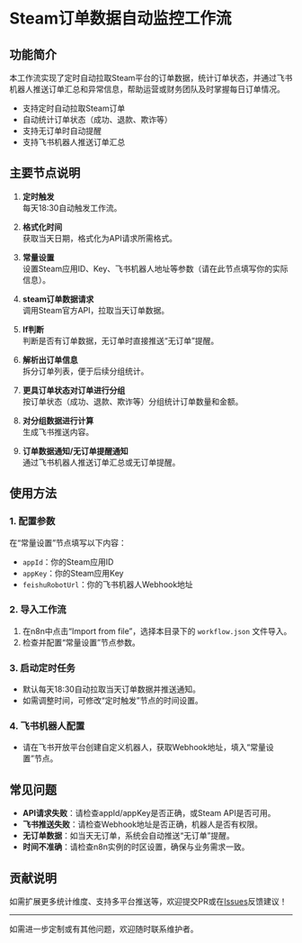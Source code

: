 # Steam订单数据自动监控工作流

## 功能简介

本工作流实现了定时自动拉取Steam平台的订单数据，统计订单状态，并通过飞书机器人推送订单汇总和异常信息，帮助运营或财务团队及时掌握每日订单情况。

- 支持定时自动拉取Steam订单
- 自动统计订单状态（成功、退款、欺诈等）
- 支持无订单时自动提醒
- 支持飞书机器人推送订单汇总

## 主要节点说明

1. **定时触发**  
   每天18:30自动触发工作流。

2. **格式化时间**  
   获取当天日期，格式化为API请求所需格式。

3. **常量设置**  
   设置Steam应用ID、Key、飞书机器人地址等参数（请在此节点填写你的实际信息）。

4. **steam订单数据请求**  
   调用Steam官方API，拉取当天订单数据。

5. **If判断**  
   判断是否有订单数据，无订单时直接推送“无订单”提醒。

6. **解析出订单信息**  
   拆分订单列表，便于后续分组统计。

7. **更具订单状态对订单进行分组**  
   按订单状态（成功、退款、欺诈等）分组统计订单数量和金额。

8. **对分组数据进行计算**  
   生成飞书推送内容。

9. **订单数据通知/无订单提醒通知**  
   通过飞书机器人推送订单汇总或无订单提醒。

## 使用方法

### 1. 配置参数

在“常量设置”节点填写以下内容：

- `appId`：你的Steam应用ID
- `appKey`：你的Steam应用Key
- `feishuRobotUrl`：你的飞书机器人Webhook地址

### 2. 导入工作流

1. 在n8n中点击“Import from file”，选择本目录下的 `workflow.json` 文件导入。
2. 检查并配置“常量设置”节点参数。

### 3. 启动定时任务

- 默认每天18:30自动拉取当天订单数据并推送通知。
- 如需调整时间，可修改“定时触发”节点的时间设置。

### 4. 飞书机器人配置

- 请在飞书开放平台创建自定义机器人，获取Webhook地址，填入“常量设置”节点。

## 常见问题

- **API请求失败**：请检查appId/appKey是否正确，或Steam API是否可用。
- **飞书推送失败**：请检查Webhook地址是否正确，机器人是否有权限。
- **无订单数据**：如当天无订单，系统会自动推送“无订单”提醒。
- **时间不准确**：请检查n8n实例的时区设置，确保与业务需求一致。

## 贡献说明

如需扩展更多统计维度、支持多平台推送等，欢迎提交PR或在[Issues](https://github.com/Qinjianbo/n8n_workflow/issues)反馈建议！

---

如需进一步定制或有其他问题，欢迎随时联系维护者。